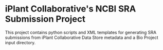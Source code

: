 # iPlant Collaborative's NCBI SRA Submission Project

This project contains python scripts and XML templates for generating SRA submissions from
iPlant Collaborative Data Store metadata and a Bio Project input directory.
